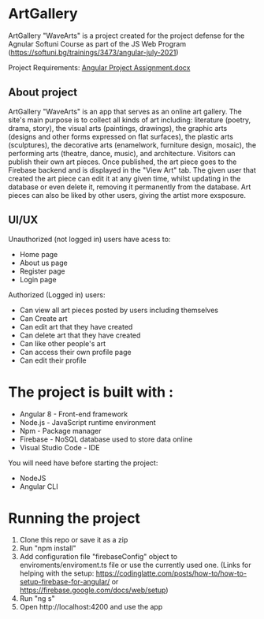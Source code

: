 # ArtGallery
ArtGallery "WaveArts" is a project created for the project defense for the Agnular Softuni Course as part of the JS Web Program (https://softuni.bg/trainings/3473/angular-july-2021)

Project Requirements: [Angular Project Assignment.docx](https://github.com/TheStormWeaver/ArtGallery/files/6945894/Angular.Project.Assignment.docx)

## About project
ArtGallery "WaveArts" is an app that serves as an online art gallery. The site's main purpose is to collect all kinds of art including: literature (poetry, drama, story), the visual arts (paintings, drawings), the graphic arts (designs and other forms expressed on flat surfaces), the plastic arts (sculptures), the decorative arts (enamelwork, furniture design, mosaic), the performing arts (theatre, dance, music), and architecture. Visitors can publish their own art pieces. Once published, the art piece goes to the Firebase backend and is displayed in the "View Art" tab. The given user that created the art piece can edit it at any given time, whilst updating in the database or even delete it, removing it permanently from the database. Art pieces can also be liked by other users, giving the artist more exsposure.

## UI/UX
Unauthorized (not logged in) users have acess to:
- Home page
- About us page
- Register page
- Login page

Authorized (Logged in) users:
- Can view all art pieces posted by users including themselves
- Can Create art
- Can edit art that they have created
- Can delete art that they have created
- Can like other people's art
- Can access their own profile page
- Can edit their profile 

# The project is built with :
- Angular 8 - Front-end framework
- Node.js - JavaScript runtime environment
- Npm - Package manager
- Firebase - NoSQL database used to store data online
- Visual Studio Code - IDE

You will need have before starting the project:
- NodeJS
- Angular CLI

# Running the project
1. Clone this repo or save it as a zip
2. Run "npm install"
3. Add configuration file "firebaseConfig" object to enviroments/enviroment.ts file or use the currently used one. (Links for helping with the setup: https://codinglatte.com/posts/how-to/how-to-setup-firebase-for-angular/ or https://firebase.google.com/docs/web/setup)
4. Run "ng s"
5. Open http://localhost:4200 and use the app
